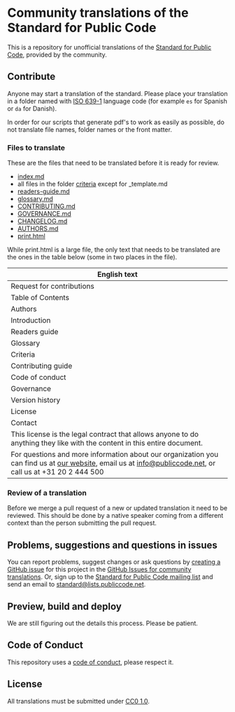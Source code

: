 # Community translations of the Standard for Public Code

This is a repository for unofficial translations of the [Standard for Public Code](https://standard.publiccode.net), provided by the community.

## Contribute

Anyone may start a translation of the standard.
Please place your translation in a folder named with [ISO 639-1](https://en.wikipedia.org/wiki/List_of_ISO_639-1_codes) language code (for example `es` for Spanish or `da` for Danish).

In order for our scripts that generate pdf's to work as easily as possible, do not translate file names, folder names or the front matter. 

### Files to translate

These are the files that need to be translated before it is ready for review.

- [index.md](https://github.com/publiccodenet/standard/blob/main/index.md)
- all files in the folder [criteria](https://github.com/publiccodenet/standard/tree/main/criteria) except for _template.md
- [readers-guide.md](https://github.com/publiccodenet/standard/blob/main/readers-guide.md)
- [glossary.md](https://github.com/publiccodenet/standard/blob/main/glossary.md)
- [CONTRIBUTING.md](https://github.com/publiccodenet/standard/blob/main/CONTRIBUTING.md)
- [GOVERNANCE.md](https://github.com/publiccodenet/standard/blob/main/GOVERNANCE.md)
- [CHANGELOG.md](https://github.com/publiccodenet/standard/blob/main/CHANGELOG.md)
- [AUTHORS.md](https://github.com/publiccodenet/standard/blob/main/AUTHORS.md)
- [print.html](https://github.com/publiccodenet/standard/blob/main/print.html)

While print.html is a large file, the only text that needs to be translated are the ones in the table below (some in two places in the file).

| English text |
|-|
| Request for contributions |
| Table of Contents |
| Authors | 
| Introduction |
| Readers guide |
| Glossary |
| Criteria |
| Contributing guide |
| Code of conduct |
| Governance |
| Version history |
| License |
| Contact |
| This license is the legal contract that allows anyone to do anything they like with the content in this entire document. |
| For questions and more information about our organization you can find us at <a href="https://publiccode.net">our website</a>, email us at info@publiccode.net, or call us at +31 20 2 444 500 |

### Review of a translation

Before we merge a pull request of a new or updated translation it need to be reviewed.
This should be done by a native speaker coming from a different context than the person submitting the pull request.

## Problems, suggestions and questions in issues

You can report problems, suggest changes or ask questions by [creating a GitHub issue](https://help.github.com/articles/creating-an-issue/) for this project in the [GitHub Issues for community translations](https://github.com/publiccodenet/community-translations-standard/issues).
Or, sign up to the [Standard for Public Code mailing list](https://lists.publiccode.net/mailman/postorius/lists/standard.lists.publiccode.net/) and send an email to [standard@lists.publiccode.net](mailto:standard@lists.publiccode.net).

## Preview, build and deploy

We are still figuring out the details this process. Please be patient.

## Code of Conduct

This repository uses a [code of conduct](CODE_OF_CONDUCT.md), please respect it.

## License

All translations must be submitted under [CC0 1.0](LICENSE).

